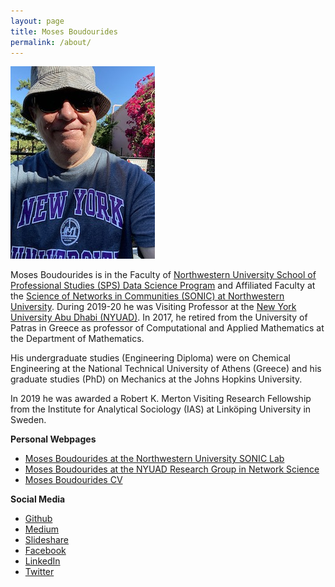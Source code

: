 ```yaml
---
layout: page
title: Moses Boudourides
permalink: /about/
---
```

![](images/IMG-1651.JPG)

Moses Boudourides is in the Faculty of [Northwestern University School of Professional Studies (SPS) Data Science Program](https://sps.northwestern.edu/masters/data-science/faculty.php) and Affiliated Faculty at the [Science of Networks in Communities (SONIC) at Northwestern University](http://sonic.northwestern.edu/people/affiliated-faculty/moses-boudourides/). During 2019-20 he was Visiting Professor at the [New York University Abu Dhabi (NYUAD)](https://nyuad.nyu.edu/en/). In 2017, he retired from the University of Patras in Greece as professor of Computational and Applied Mathematics at the Department of Mathematics.

His undergraduate studies (Engineering Diploma) were on Chemical Engineering at the National Technical University of Athens (Greece) and his graduate studies (PhD) on Mechanics at the Johns Hopkins University.

In 2019 he was awarded a Robert K. Merton Visiting Research Fellowship from the Institute for Analytical Sociology (IAS) at Linköping University in Sweden.

**Personal Webpages**
* [Moses Boudourides at the Northwestern University SONIC Lab](http://sonic.northwestern.edu/people/affiliated-faculty/moses-boudourides/)
* [Moses Boudourides at the NYUAD Research Group in Network Science](https://sites.google.com/nyu.edu/rgns/members)
* [Moses Boudourides CV](https://www.dropbox.com/s/eyjlqpisiv5zui6/Boudourides_CV_Aug2020a.pdf?dl=0)

**Social Media**
* [Github](https://github.com/mboudour)
* [Medium](https://medium.com/@mosabou)
* [Slideshare](https://www.slideshare.net/MosesBoudourides)
* [Facebook](https://www.facebook.com/moses.boudourides)
* [LinkedIn](https://www.linkedin.com/in/moses-boudourides-24aba121/)
* [Twitter](https://twitter.com/mosabou)
